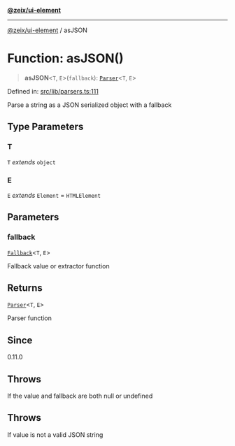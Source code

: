 [**@zeix/ui-element**](../README.md)

***

[@zeix/ui-element](../globals.md) / asJSON

# Function: asJSON()

> **asJSON**\<`T`, `E`\>(`fallback`): [`Parser`](../type-aliases/Parser.md)\<`T`, `E`\>

Defined in: [src/lib/parsers.ts:111](https://github.com/zeixcom/ui-element/blob/1c318eb583bce4633e1df4a42dee77859303e28e/src/lib/parsers.ts#L111)

Parse a string as a JSON serialized object with a fallback

## Type Parameters

### T

`T` *extends* `object`

### E

`E` *extends* `Element` = `HTMLElement`

## Parameters

### fallback

[`Fallback`](../type-aliases/Fallback.md)\<`T`, `E`\>

Fallback value or extractor function

## Returns

[`Parser`](../type-aliases/Parser.md)\<`T`, `E`\>

Parser function

## Since

0.11.0

## Throws

If the value and fallback are both null or undefined

## Throws

If value is not a valid JSON string
